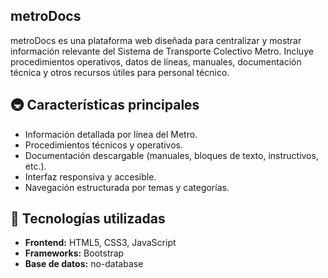 ## metroDocs 

metroDocs es una plataforma web diseñada para centralizar y mostrar información relevante del Sistema de Transporte Colectivo Metro. Incluye procedimientos operativos, datos de líneas, manuales, documentación técnica y otros recursos útiles para personal técnico.

## 🚇 Características principales

- Información detallada por línea del Metro.
- Procedimientos técnicos y operativos.
- Documentación descargable (manuales, bloques de texto, instructivos, etc.).
- Interfaz responsiva y accesible.
- Navegación estructurada por temas y categorías.

## 🧱 Tecnologías utilizadas

- **Frontend:** HTML5, CSS3, JavaScript
- **Frameworks:** Bootstrap
- **Base de datos:** no-database

